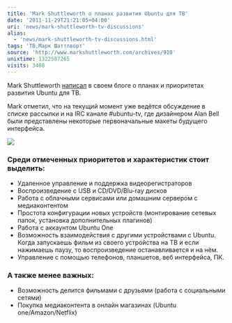 ```yaml
---
title: 'Mark Shuttleworth о планах развития Ubuntu для ТВ'
date: '2011-11-29T21:21:05+04:00'
uri: 'news/mark-shuttleworth-tv-discussions'
alias: 
  - 'news/mark-shuttleworth-tv-discussions.html'
tags: 'ТВ,Марк Шаттлворт'
source: 'http://www.markshuttleworth.com/archives/918'
unixtime: 1322587265
visits: 3408
---
```

Mark Shuttleworth [написал](http://www.markshuttleworth.com/archives/918) в своем блоге о планах и приоритетах развития Ubuntu для ТВ.

Mark отметил, что на текущий момент уже ведётся обсуждение в списке рассылки и на IRC канале #ubuntu-tv, где дизайнером Alan Bell были представлены некоторые первоначальные макеты будущего интерфейса.

[![](img/2011/11/29/21-00/launcher-6425946905-o.jpg)](img/2011/11/29/21-00/launcher-6425946905-o.jpg)

### Среди отмеченных приоритетов и характеристик стоит выделить:

*   Удаленное управление и поддержка видеорегистраторов
*   Воспроизведение с USB и CD/DVD/Blu-ray дисков
*   Работа с облачными сервисами или домашним сервером с медиаконтентом
*   Простота конфигурации новых устройств (монтирование сетевых папок, установка дополнительных плагинов)
*   Работа с аккаунтом Ubuntu One
*   Возможность взаимодействия с другими устройствами с Ubuntu. Когда запускаешь фильм из своего устройства на ТВ и если нажимаешь паузу, то воспроизведение останавливается и на нём.
*   Управление с помощью телефонов, планшетов, веб интерфейса, ПК.

### А также менее важных:

*   Возможность делится фильмами с друзьями (работа с социальными сетями)
*   Покупка медиаконтента в онлайн магазинах (Ubuntu one/Amazon/Netflix)
